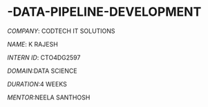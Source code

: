 # -DATA-PIPELINE-DEVELOPMENT

*COMPANY*: CODTECH IT SOLUTIONS

*NAME*: K RAJESH

*INTERN ID*: CTO4DG2597 

*DOMAIN*:DATA SCIENCE

*DURATION*:4 WEEKS

*MENTOR*:NEELA SANTHOSH

